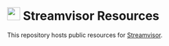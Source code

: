 #  <img src="https://avatars.githubusercontent.com/u/135866005?s=200&v=4" width="30px" /> Streamvisor Resources
This repository hosts public resources for [Streamvisor](https://streamvisor.com).